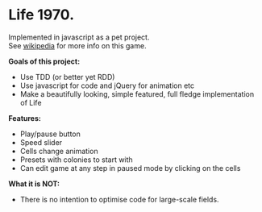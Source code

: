 Life 1970.
====
Implemented in javascript as a pet project.  
See [wikipedia](http://en.wikipedia.org/wiki/Conway's_Game_of_Life) for more info on this game.  

__Goals of this project:__

* Use TDD (or better yet RDD)
* Use javascript for code and jQuery for animation etc
* Make a beautifully looking, simple featured, full fledge implementation of Life

__Features:__

* Play/pause button
* Speed slider
* Cells change animation
* Presets with colonies to start with
* Can edit game at any step in paused mode by clicking on the cells

__What it is NOT:__

* There is no intention to optimise code for large-scale fields.